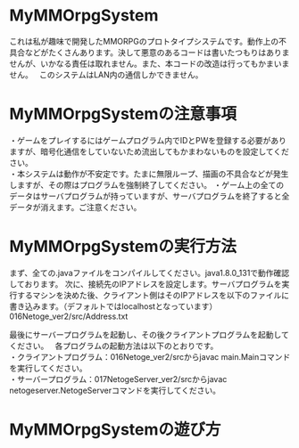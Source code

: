 # MyMMOrpgSystem
これは私が趣味で開発したMMORPGのプロトタイプシステムです。動作上の不具合などがたくさんあります。決して悪意のあるコードは書いたつもりはありませんが、いかなる責任は取れません。また、本コードの改造は行ってもかまいません。  
このシステムはLAN内の通信しかできません。

# MyMMOrpgSystemの注意事項
・ゲームをプレイするにはゲームプログラム内でIDとPWを登録する必要がありますが、暗号化通信をしていないため流出してもかまわないものを設定してください。  
・本システムは動作が不安定です。たまに無限ループ、描画の不具合などが発生しますが、その際はプログラムを強制終了してください。
・ゲーム上の全てのデータはサーバプログラムが持っていますが、サーバプログラムを終了すると全データが消えます。ご注意ください。

# MyMMOrpgSystemの実行方法
まず、全ての.javaファイルをコンパイルしてください。java1.8.0_131で動作確認しております。
次に、接続先のIPアドレスを設定します。サーバプログラムを実行するマシンを決めた後、クライアント側はそのIPアドレスを以下のファイルに書き込みます。（デフォルトではlocalhostとなっています）  
016Netoge_ver2/src/Address.txt  

最後にサーバープログラムを起動し、その後クライアントプログラムを起動してください。  
各プログラムの起動方法は以下のとおりです。  
・クライアントプログラム：016Netoge_ver2/srcからjavac main.Mainコマンドを実行してください。  
・サーバープログラム：017NetogeServer_ver2/srcからjavac netogeserver.NetogeServerコマンドを実行してください。  

# MyMMOrpgSystemの遊び方
